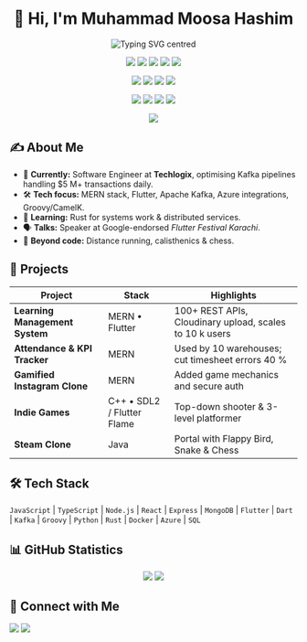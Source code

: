 <h1 align="center">👋 Hi, I'm Muhammad Moosa Hashim</h1>
<!-- ✨ Dynamic tagline – ALWAYS centred  -->
<p align="center">
  <img
    src="https://readme-typing-svg.herokuapp.com?font=Fira+Code&size=28&pause=1000&color=3be8ff&center=true&vCenter=true&width=1000&lines=Cloud+%26+Integration+Enthusiast;Backend+Engineer;Trying+To+Be+Better;Forever+Learning+New+Things"
    alt="Typing SVG centred"
  />
</p>

<!-- --------------- LANGUAGES --------------- -->
<p align="center">
  <img src="https://img.shields.io/badge/Java-007396?style=for-the-badge&logo=openjdk&logoColor=white" />
  <img src="https://img.shields.io/badge/JavaScript-F7DF1E?style=for-the-badge&logo=javascript&logoColor=black" />
  <img src="https://img.shields.io/badge/Python-3776AB?style=for-the-badge&logo=python&logoColor=FFE873" />
  <img src="https://img.shields.io/badge/Rust-000000?style=for-the-badge&logo=rust&logoColor=white" />
  <img src="https://img.shields.io/badge/SQL-003B57?style=for-the-badge&logo=mysql&logoColor=white" />
</p>

<!-- ---------- FRAMEWORKS & LIBRARIES ---------- -->
<p align="center">
  <img src="https://img.shields.io/badge/React-20232A?style=for-the-badge&logo=react&logoColor=61DAFB" />
  <img src="https://img.shields.io/badge/Express.js-404040?style=for-the-badge&logo=express&logoColor=white" />
  <img src="https://img.shields.io/badge/Node.js-3C873A?style=for-the-badge&logo=nodedotjs&logoColor=white" />
  <img src="https://img.shields.io/badge/Flutter-02569B?style=for-the-badge&logo=flutter&logoColor=white" />
</p>

<!-- -------------- TOOLS & PLATFORMS -------------- -->
<p align="center">
  <img src="https://img.shields.io/badge/Apache Kafka-231F20?style=for-the-badge&logo=apachekafka&logoColor=white" />
  <img src="https://img.shields.io/badge/MongoDB-4EA94B?style=for-the-badge&logo=mongodb&logoColor=white" />
  <img src="https://img.shields.io/badge/Azure-0078D4?style=for-the-badge&logo=microsoftazure&logoColor=white" />
  <img src="https://img.shields.io/badge/Docker-2496ED?style=for-the-badge&logo=docker&logoColor=white" />
</p>

<!-- ---------------- VISITOR COUNTER ---------------- -->
<p align="center">
  <img src="https://visitor-badge.laobi.icu/badge?page_id=moosah01.moosah01" />
</p>

## ✍️ About Me

- 🔭 **Currently:** Software Engineer at **Techlogix**, optimising Kafka pipelines handling \$5 M+ transactions daily. <!-- data from resume -->
- 🛠️ **Tech focus:** MERN stack, Flutter, Apache Kafka, Azure integrations, Groovy/CamelK.
- 🌱 **Learning:** Rust for systems work & distributed services.
- 🗣 **Talks:** Speaker at Google-endorsed _Flutter Festival Karachi_.
- 🏃 **Beyond code:** Distance running, calisthenics & chess.

## 🚀 Projects

| Project                        | Stack                      | Highlights                                              |
| ------------------------------ | -------------------------- | ------------------------------------------------------- |
| **Learning Management System** | MERN • Flutter             | 100+ REST APIs, Cloudinary upload, scales to 10 k users |
| **Attendance & KPI Tracker**   | MERN                       | Used by 10 warehouses; cut timesheet errors 40 %        |
| **Gamified Instagram Clone**   | MERN                       | Added game mechanics and secure auth                    |
| **Indie Games**                | C++ • SDL2 / Flutter Flame | Top-down shooter & 3-level platformer                   |
| **Steam Clone**                | Java                       | Portal with Flappy Bird, Snake & Chess                  |

## 🛠 Tech Stack

`JavaScript` | `TypeScript` | `Node.js` | `React` | `Express` | `MongoDB` | `Flutter` | `Dart` | `Kafka` | `Groovy` | `Python` | `Rust` | `Docker` | `Azure` | `SQL`

## 📊 GitHub Statistics

<p align="center">
  <img src="https://github-readme-stats.vercel.app/api?username=moosah01&show_icons=true&theme=github_dark"/>
  <img src="https://github-readme-streak-stats.herokuapp.com/?user=moosah01&theme=github-dark&hide_border=true"/>
</p>

## 🤝 Connect with Me

<a href="mailto:moosah01@gmail.com"><img src="https://img.shields.io/badge/Email-D14836?style=for-the-badge&logo=gmail&logoColor=white"/></a>
<a href="https://www.linkedin.com/in/moosahashim/"><img src="https://img.shields.io/badge/LinkedIn-0A66C2?style=for-the-badge&logo=linkedin&logoColor=white"/></a>
